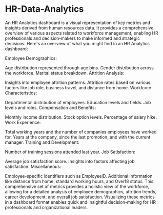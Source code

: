 # HR-Data-Analytics
An HR Analytics dashboard is a visual representation of key metrics and insights derived from human resources data. It provides a comprehensive overview of various aspects related to workforce management, enabling HR professionals and decision-makers to make informed and strategic decisions. Here's an overview of what you might find in an HR Analytics dashboard:


Employee Demographics:

Age distribution represented through age bins.
Gender distribution across the workforce.
Marital status breakdown.
Attrition Analysis:

Insights into employee attrition patterns.
Attrition rates based on various factors like job role, business travel, and distance from home.
Workforce Characteristics:

Departmental distribution of employees.
Education levels and fields.
Job levels and roles.
Compensation and Benefits:

Monthly income distribution.
Stock option levels.
Percentage of salary hike.
Work Experience:

Total working years and the number of companies employees have worked for.
Years at the company, since the last promotion, and with the current manager.
Training and Development:

Number of training sessions attended last year.
Job Satisfaction:

Average job satisfaction score.
Insights into factors affecting job satisfaction.
Miscellaneous:

Employee-specific identifiers such as EmployeeID.
Additional information like distance from home, standard working hours, and Over18 status.
This comprehensive set of metrics provides a holistic view of the workforce, allowing for a detailed analysis of employee demographics, attrition trends, career development, and overall job satisfaction. Visualizing these metrics in a dashboard format enables quick and insightful decision-making for HR professionals and organizational leaders.
